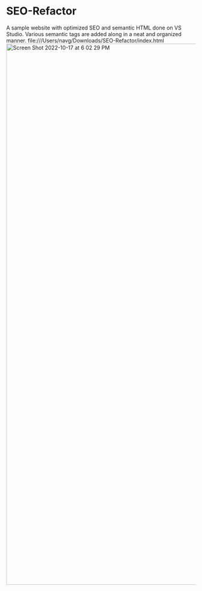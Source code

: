 # SEO-Refactor
A sample website with optimized SEO and semantic HTML done on VS Studio. Various semantic tags are added along in a neat and organized manner.
file:///Users/navg/Downloads/SEO-Refactor/index.html
<img width="1440" alt="Screen Shot 2022-10-17 at 6 02 29 PM" src="https://user-images.githubusercontent.com/109480025/196315435-516fc0c7-4b8b-40d3-a62a-8ca9c9b6787a.png">

